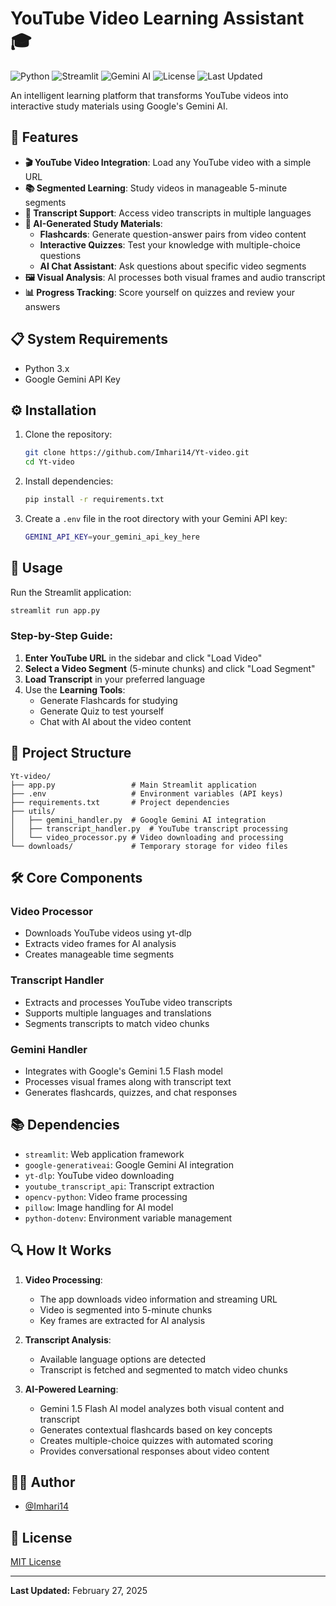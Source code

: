 # YouTube Video Learning Assistant 🎓

![Python](https://img.shields.io/badge/Python-3.x-blue.svg)
![Streamlit](https://img.shields.io/badge/Streamlit-1.x-FF4B4B.svg)
![Gemini AI](https://img.shields.io/badge/Gemini-1.5--flash-green.svg)
![License](https://img.shields.io/badge/License-MIT-yellow.svg)
![Last Updated](https://img.shields.io/badge/Last%20Updated-2025--02--27-brightgreen.svg)

An intelligent learning platform that transforms YouTube videos into interactive study materials using Google's Gemini AI.

## 🌟 Features

- **🎬 YouTube Video Integration**: Load any YouTube video with a simple URL
- **📚 Segmented Learning**: Study videos in manageable 5-minute segments
- **📝 Transcript Support**: Access video transcripts in multiple languages
- **🧠 AI-Generated Study Materials**:
  - **Flashcards**: Generate question-answer pairs from video content
  - **Interactive Quizzes**: Test your knowledge with multiple-choice questions
  - **AI Chat Assistant**: Ask questions about specific video segments
- **🖼️ Visual Analysis**: AI processes both visual frames and audio transcript
- **📊 Progress Tracking**: Score yourself on quizzes and review your answers

## 📋 System Requirements

- Python 3.x
- Google Gemini API Key

## ⚙️ Installation

1. Clone the repository:
   ```bash
   git clone https://github.com/Imhari14/Yt-video.git
   cd Yt-video
   ```

2. Install dependencies:
   ```bash
   pip install -r requirements.txt
   ```

3. Create a `.env` file in the root directory with your Gemini API key:
   ```bash
   GEMINI_API_KEY=your_gemini_api_key_here
   ```

## 🚀 Usage

Run the Streamlit application:
```bash
streamlit run app.py
```

### Step-by-Step Guide:

1. **Enter YouTube URL** in the sidebar and click "Load Video"
2. **Select a Video Segment** (5-minute chunks) and click "Load Segment"
3. **Load Transcript** in your preferred language
4. Use the **Learning Tools**:
   - Generate Flashcards for studying
   - Generate Quiz to test yourself
   - Chat with AI about the video content

## 🧩 Project Structure

```
Yt-video/
├── app.py                 # Main Streamlit application
├── .env                   # Environment variables (API keys)
├── requirements.txt       # Project dependencies
├── utils/
│   ├── gemini_handler.py  # Google Gemini AI integration
│   ├── transcript_handler.py  # YouTube transcript processing
│   └── video_processor.py # Video downloading and processing
└── downloads/             # Temporary storage for video files
```

## 🛠️ Core Components

### Video Processor
- Downloads YouTube videos using yt-dlp
- Extracts video frames for AI analysis
- Creates manageable time segments

### Transcript Handler
- Extracts and processes YouTube video transcripts
- Supports multiple languages and translations
- Segments transcripts to match video chunks

### Gemini Handler
- Integrates with Google's Gemini 1.5 Flash model
- Processes visual frames along with transcript text
- Generates flashcards, quizzes, and chat responses

## 📚 Dependencies

- `streamlit`: Web application framework
- `google-generativeai`: Google Gemini AI integration
- `yt-dlp`: YouTube video downloading
- `youtube_transcript_api`: Transcript extraction
- `opencv-python`: Video frame processing
- `pillow`: Image handling for AI model
- `python-dotenv`: Environment variable management

## 🔍 How It Works

1. **Video Processing**:
   - The app downloads video information and streaming URL
   - Video is segmented into 5-minute chunks
   - Key frames are extracted for AI analysis

2. **Transcript Analysis**:
   - Available language options are detected
   - Transcript is fetched and segmented to match video chunks

3. **AI-Powered Learning**:
   - Gemini 1.5 Flash AI model analyzes both visual content and transcript
   - Generates contextual flashcards based on key concepts
   - Creates multiple-choice quizzes with automated scoring
   - Provides conversational responses about video content

## 👨‍💻 Author

- [@Imhari14](https://github.com/Imhari14)

## 📄 License

[MIT License](LICENSE)

---

**Last Updated:** February 27, 2025
